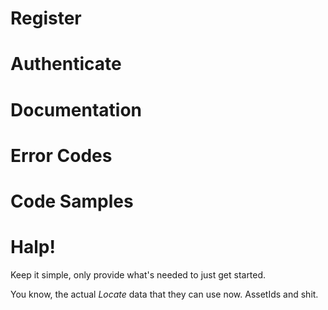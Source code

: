 # Register

# Authenticate

# Documentation

# Error Codes

# Code Samples

# Halp!

Keep it simple, only provide what's needed to just get started.

You know, the actual *Locate* data that they can use now. AssetIds and shit.
